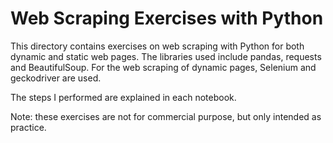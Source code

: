 # Web Scraping Exercises with Python
This directory contains exercises on web scraping with Python for both dynamic and static web pages. The libraries used include pandas, requests and BeautifulSoup. For the web scraping of dynamic pages, Selenium and geckodriver are used.

The steps I performed are explained in each notebook.

Note: these exercises are not for commercial purpose, but only intended as practice.
